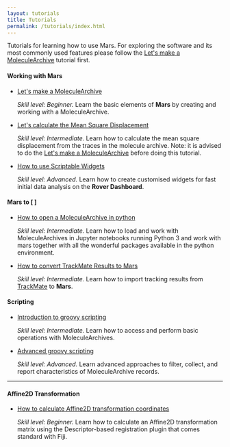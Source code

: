 ```yaml
---
layout: tutorials
title: Tutorials
permalink: /tutorials/index.html
---
```


Tutorials for learning how to use Mars. For exploring the software and its most commonly used features please follow the [Let's make a MoleculeArchive](https://duderstadt-lab.github.io/mars-docs/tutorials/workingwithmars/create-a-Molecule-Archive/) tutorial first.

#### Working with Mars
* [Let's make a MoleculeArchive](https://duderstadt-lab.github.io/mars-docs/tutorials/workingwithmars/create-a-Molecule-Archive/)

  _Skill level: Beginner._ Learn the basic elements of **Mars** by creating and working with a MoleculeArchive.
* [Let's calculate the Mean Square Displacement](https://duderstadt-lab.github.io/mars-docs/tutorials/workingwithmars/calculate-msd/)

  _Skill level: Intermediate._  Learn how to calculate the mean square displacement from the traces in the molecule archive.
  Note: it is advised to do the [Let's make a MoleculeArchive](https://duderstadt-lab.github.io/mars-docs/tutorials/workingwithmars/create-a-Molecule-Archive/) before doing this tutorial.

* [How to use Scriptable Widgets](https://duderstadt-lab.github.io/mars-docs/tutorials/workingwithmars/scriptable-widgets)

  _Skill level: Advanced._  Learn how to create customised widgets for fast initial data analysis on the **Rover Dashboard**.

#### Mars to [ ]
* [How to open a MoleculeArchive in python](https://duderstadt-lab.github.io/mars-docs/tutorials/marsto/open-a-Molecule-Archive-in-Python/)

  _Skill level: Intermediate._  Learn how to load and work with MoleculeArchives in Jupyter notebooks running Python 3 and work with mars together with all the wonderful packages available in the python environment.

* [How to convert TrackMate Results to Mars](https://duderstadt-lab.github.io/mars-docs/tutorials/marsto/trackmate-to-mars)

  _Skill level: Intermediate._  Learn how to import tracking results from [TrackMate](https://imagej.net/TrackMate) to **Mars**.


#### Scripting
* [Introduction to groovy scripting](https://duderstadt-lab.github.io/mars-docs/tutorials/scripting/introduction-to-groovy-scripting/)

  _Skill level: Intermediate._ Learn how to access and perform basic operations with MoleculeArchives.
* [Advanced groovy scripting](https://duderstadt-lab.github.io/mars-docs/tutorials/scripting/advanced-groovy-scripting/)

  _Skill level: Advanced._ Learn advanced approaches to filter, collect, and report characteristics of MoleculeArchive records.

----

#### Affine2D Transformation
* [How to calculate Affine2D transformation coordinates](https://duderstadt-lab.github.io/mars-docs/tutorials/affine2D/HowToCalculateAffine2D/)

  _Skill level: Beginner._ Learn how to calculate an Affine2D transformation matrix using the Descriptor-based registration plugin that comes standard with Fiji.
